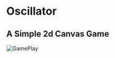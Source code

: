 # Oscillator
## A Simple 2d Canvas Game

![GamePlay](https://user-images.githubusercontent.com/59413787/94042360-19c88380-fde9-11ea-8f7f-291b2d985e44.gif)

